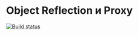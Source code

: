 # Object Reflection и Proxy

[![Build status](https://ci.appveyor.com/api/projects/status/43uc48k319svsr5r?svg=true)](https://ci.appveyor.com/project/GaliullinAR/netology-ajs-object)